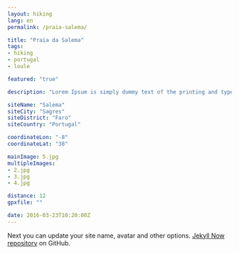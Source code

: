 ```yaml
---
layout: hiking
lang: en
permalink: /praia-salema/

title: "Praia da Salema"
tags:
- hiking
- portugal
- loule

featured: "true"

description: "Lorem Ipsum is simply dummy text of the printing and typesetting industry."

siteName: "Salema"
siteCity: "Sagres"
siteDistrict: "Faro"
siteCountry: "Portugal"

coordinateLon: "-8"
coordinateLat: "38"

mainImage: 5.jpg
multipleImages:
- 2.jpg
- 3.jpg
- 4.jpg

distance: 12
gpxfile: ""

date: 2016-03-23T10:20:00Z
---
```


Next you can update your site name, avatar and other options.
[Jekyll Now repository](https://github.com/barryclark/jekyll-now) on GitHub.
